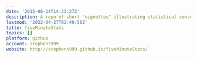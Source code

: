 ```yaml
---
date: '2015-06-14T14:23:27Z'
description: A repo of short "vignettes" illustrating statistical concepts
lastmod: '2022-04-27T02:49:50Z'
title: fiveMinuteStats
topics: []
platform: github
account: stephens999
website: http://stephens999.github.io/fiveMinuteStats/
---
```


